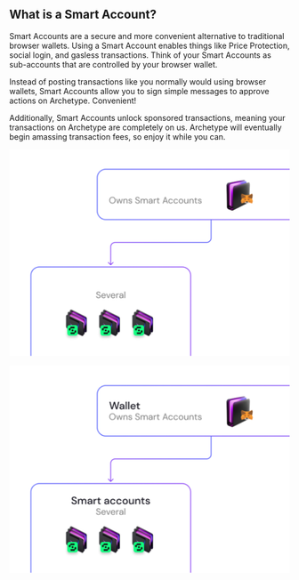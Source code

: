 ## What is a Smart Account?

Smart Accounts are a secure and more convenient alternative to traditional browser wallets. Using a Smart Account enables things like Price Protection, social login, and gasless transactions. Think of your Smart Accounts as sub-accounts that are controlled by your browser wallet.

Instead of posting transactions like you normally would using browser wallets, Smart Accounts allow you to sign simple messages to approve actions on Archetype. Convenient!

Additionally, Smart Accounts unlock sponsored transactions, meaning your transactions on Archetype are completely on us. Archetype will eventually begin amassing transaction fees, so enjoy it while you can.

<p align="center">
  <img src="https://raw.githubusercontent.com/Premian-Labs/archetype-info-center/master/public/diagrams/03-what-is-a-smart-account-dark.png" alt="smart-account-dark" class="dark-only"/>
</p>

<p align="center">
  <img src="https://raw.githubusercontent.com/Premian-Labs/archetype-info-center/master/public/diagrams/03-what-is-a-smart-account-light.png" alt="smart-account-light" class="light-only"/>
</p>
